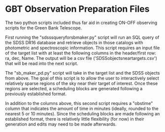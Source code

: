 # GBT Observation Preparation Files

The two python scripts included thus far aid in creating ON-OFF observing scripts for the Green Bank Telescope.

First running the "sdsssqueryforsbmaker.py" script will run an SQL query of the SDSS DR16 database and retrieve objects in those catalogs with photometric and spectroscopic information. This script requires an input file of the target list with at least the following columns in the header/first row: ra, dec, Name. The output will be a csv file ('SDSSobjectsneartargets.csv') that will be read into the next script.

The "sb_maker_pd.py" script will take in the target list and the SDSS objects from above. The goal of this script is to allow the user to interactively select relatively sparse regions of the sky near their target of interest. Once these regions are selected, a scheduling blocks are generated following a previously established format.

In addition to the columns above, this second script requires a "obstime" column that indicates the amount of time in minutes (ideally, rounded to the nearest 5 or 10 minutes). Since the scheduling blocks are made following an established format, there is relatively little flexibility (for now) in their generation and edits may need to be made afterwards.

